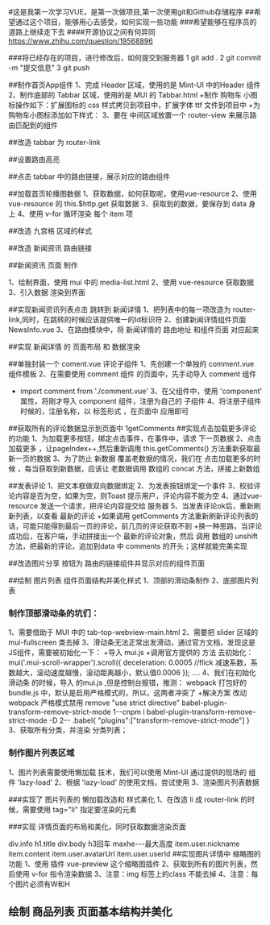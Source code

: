 #这是我第一次学习VUE，是第一次做项目,第一次使用git和Github存储程序
##希望通过这个项目，能够用心去感受，如何实现一些功能
###希望能够在程序员的道路上继续走下去
####开源协议之间有何异同
  https://www.zhihu.com/question/19568896


 ###将已经存在的项目，进行修改后，如何提交到服务器
1 git add .
2 git commit -m "提交信息"
3 git push

##制作首页App组件
1、完成 Header 区域，使用的是 Mint-UI 中的Header 组件
2、制作底部的 Tabbar 区域，使用的是 MUI 的 Tabbar.html
+制作 购物车 小图标操作如下：扩展图标的 css 样式拷贝到项目中，扩展字体 ttf 文件到项目中 
+为购物车小图标添加如下样式：<span class="mui-icon mui-icon-extra mui-icon-extra-cart">
3、要在 中间区域放置一个 router-view 来展示路由匹配到的组件

##改造 tabbar 为 router-link 

##设置路由高亮

##点击 tabbar 中的路由链接，展示对应的路由组件


##加载首页轮播图数据
1、获取数据，如何获取呢，使用vue-resource
2、使用 vue-resource 的 this.$http.get 获取数据
3、获取到的数据，要保存到 data 身上
4、使用 v-for 循环渲染 每个 item 项

##改造 九宫格 区域的样式

##改造 新闻资讯 路由链接

##新闻资讯 页面 制作

1、绘制界面，使用 mui 中的 media-list.html
2、使用 vue-resource 获取数据
3、引入数据 渲染到界面

##实现新闻资讯列表点击 跳转到 新闻详情
1、把列表中的每一项改造为 router-link,同时，在跳转的时候应该提供唯一的Id标识符
2、创建新闻详情组件页面 NewsInfo.vue
3、在路由模块中，将 新闻详情的 路由地址 和组件页面 对应起来

##实现 新闻详情 的 页面布局 和 数据渲染

##单独封装一个 coment.vue 评论子组件
1、先创建一个单独的 comment.vue 组件模板
2、在需要使用 comment 组件 的页面中，先手动导入 comment 组件
+ import comment from './comment.vue'
3、在父组件中，使用 'component' 属性，将刚才导入 component 组件，注册为自己的 子组件
4、将注册子组件时候的，注册名称，以 标签形式 ，在页面中 应用即可

##获取所有的评论数据显示到页面中
1getComments
##实现点击加载更多评论的功能
1、为加载更多按钮，绑定点击事件，在事件中，请求 下一页数据
2、点击加载更多 ，让pageIndex++,然后重新调用 this.getComments() 方法重新获取最新一页的数据
3、为了防止 新数据 覆盖老数据的情况，我们在 点击加载更多的时候 ，每当获取到新数据，应该让 老数据调用 数组的 concat 方法，拼接上新数组

##发表评论
1、把文本框做双向数据绑定
2、为发表按钮绑定一个事件
3、校验评论内容是否为空，如果为空，则Toast 提示用户，评论内容不能为空
4、通过vue-resource 发送一个请求，把评论内容提交给 服务器
5、当发表评论ok后，重新刷新列表，以查看  最新的评论
+如果调用 getComments 方法重新刷新评论列表的话，可能只能得到最后一页的评论，前几页的评论获取不到
+换一种思路，当评论成功后，在客户端，手动拼接出一个 最新的评论对象，然后 调用 数组的 unshift 方法，把最新的评论，追加到data 中 comments 的开头；这样就能完美实现

##改造图片分享 按钮为 路由的链接组件并显示对应的组件页面

##绘制 图片列表 组件页面结构并美化样式
1、顶部的滑动条制作
2、底部图片列表
### 制作顶部滑动条的坑们：
1、需要借助于 MUI 中的 tab-top-webview-main.html
2、需要把 slider 区域的 mui-fullscreen 类去掉
3、滑动条无法正常出发滑动，通过官方文档，发现这是JS组件，需要被初始化一下：
+导入 mui.js
+调用官方提供的 方法 去初始化：
mui('.mui-scroll-wrapper').scroll({
	deceleration: 0.0005 //flick 减速系数，系数越大，滚动速度越慢，滚动距离越小，默认值0.0006
});
....
4、我们在初始化滑动条 的时候，导入 的mui.js ,但是控制台报错，推测：
webpack 打包好的 bundle.js 中，默认是启用严格模式的，所以，这两者冲突了
+解决方案
改动webpack 严格模式禁用 remove "use strict directive"
babel-plugin-transform-remove-strict-mode
1--cnpm i babel-plugin-transform-remove-strict-mode -D
2--
.babel{
  "plugins":["transform-remove-strict-mode"]
}
3、获取所有分类，并渲染 分类列表；

### 制作图片列表区域
1、图片列表需要使用懒加载 技术，我们可以使用 Mint-UI 通过提供的现场的 组件 'lazy-load'
2、根据 'lazy-load' 的使用文档，尝试使用
3、渲染图片列表数据

###实现了 图片列表的 懒加载改造和 样式美化
1、在改造 li 成 router-link 的时候，需要使用 tag="li" 指定要渲染的元素


###实现 详情页面的布局和美化，同时获取数据渲染页面

div.info
h1.title
div.body
h3回车
maxhe---最大高度
item.user.nickname
item.content
item.user.avatarUrl
item.user.userId
##实现图片详情中 缩略图的功能
1、使用 插件 vue-preview 这个缩略图插件
2、获取到所有的图片列表，然后使用 v-for 指令渲染数据
3、注意：img 标签上的class 不能去掉
4、注意：每个图片必须有W和H

##  绘制 商品列表 页面基本结构并美化
















